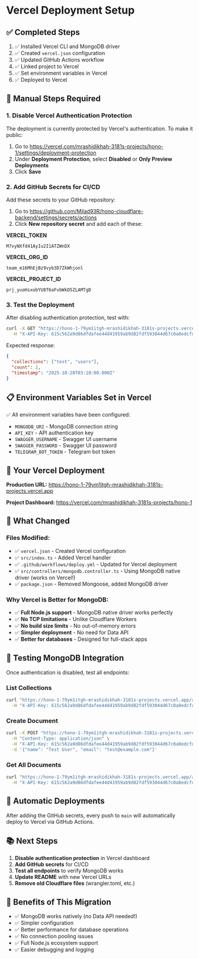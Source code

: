 # Vercel Deployment Setup

## ✅ Completed Steps

1. ✅ Installed Vercel CLI and MongoDB driver
2. ✅ Created `vercel.json` configuration
3. ✅ Updated GitHub Actions workflow
4. ✅ Linked project to Vercel
5. ✅ Set environment variables in Vercel
6. ✅ Deployed to Vercel

## 🔧 Manual Steps Required

### 1. Disable Vercel Authentication Protection

The deployment is currently protected by Vercel's authentication. To make it public:

1. Go to https://vercel.com/mrashidikhah-3181s-projects/hono-1/settings/deployment-protection
2. Under **Deployment Protection**, select **Disabled** or **Only Preview Deployments**
3. Click **Save**

### 2. Add GitHub Secrets for CI/CD

Add these secrets to your GitHub repository:

1. Go to https://github.com/Milad93R/hono-cloudflare-backend/settings/secrets/actions
2. Click **New repository secret** and add each of these:

**VERCEL_TOKEN**
```
M7vyNXfd41AyIu2I1ATZWnDX
```

**VERCEL_ORG_ID**
```
team_m16MhEjBz9vyb3D7ZkWhjonl
```

**VERCEL_PROJECT_ID**
```
prj_yuoHsxobYU8T6aFvbWkD5ZLAMTgD
```

### 3. Test the Deployment

After disabling authentication protection, test with:

```bash
curl -X GET "https://hono-1-79ym1itgh-mrashidikhah-3181s-projects.vercel.app/api/mongodb/collections" \
  -H "X-API-Key: 615c562a9d86dfdafee44d41959ab9d82fdf593044d67c0a0edcfdb3641b4642"
```

Expected response:
```json
{
  "collections": ["test", "users"],
  "count": 2,
  "timestamp": "2025-10-28T03:10:00.000Z"
}
```

## 📋 Environment Variables Set in Vercel

✅ All environment variables have been configured:

- `MONGODB_URI` - MongoDB connection string
- `API_KEY` - API authentication key
- `SWAGGER_USERNAME` - Swagger UI username
- `SWAGGER_PASSWORD` - Swagger UI password
- `TELEGRAM_BOT_TOKEN` - Telegram bot token

## 🚀 Your Vercel Deployment

**Production URL:** https://hono-1-79ym1itgh-mrashidikhah-3181s-projects.vercel.app

**Project Dashboard:** https://vercel.com/mrashidikhah-3181s-projects/hono-1

## 📝 What Changed

### Files Modified:
- ✅ `vercel.json` - Created Vercel configuration
- ✅ `src/index.ts` - Added Vercel handler
- ✅ `.github/workflows/deploy.yml` - Updated for Vercel deployment
- ✅ `src/controllers/mongodb.controller.ts` - Using MongoDB native driver (works on Vercel!)
- ✅ `package.json` - Removed Mongoose, added MongoDB driver

### Why Vercel is Better for MongoDB:
- ✅ **Full Node.js support** - MongoDB native driver works perfectly
- ✅ **No TCP limitations** - Unlike Cloudflare Workers
- ✅ **No build size limits** - No out-of-memory errors
- ✅ **Simpler deployment** - No need for Data API
- ✅ **Better for databases** - Designed for full-stack apps

## 🧪 Testing MongoDB Integration

Once authentication is disabled, test all endpoints:

### List Collections
```bash
curl "https://hono-1-79ym1itgh-mrashidikhah-3181s-projects.vercel.app/api/mongodb/collections" \
  -H "X-API-Key: 615c562a9d86dfdafee44d41959ab9d82fdf593044d67c0a0edcfdb3641b4642"
```

### Create Document
```bash
curl -X POST "https://hono-1-79ym1itgh-mrashidikhah-3181s-projects.vercel.app/api/mongodb/users" \
  -H "Content-Type: application/json" \
  -H "X-API-Key: 615c562a9d86dfdafee44d41959ab9d82fdf593044d67c0a0edcfdb3641b4642" \
  -d '{"name": "Test User", "email": "test@example.com"}'
```

### Get All Documents
```bash
curl "https://hono-1-79ym1itgh-mrashidikhah-3181s-projects.vercel.app/api/mongodb/users" \
  -H "X-API-Key: 615c562a9d86dfdafee44d41959ab9d82fdf593044d67c0a0edcfdb3641b4642"
```

## 🔄 Automatic Deployments

After adding the GitHub secrets, every push to `main` will automatically deploy to Vercel via GitHub Actions.

## 📚 Next Steps

1. **Disable authentication protection** in Vercel dashboard
2. **Add GitHub secrets** for CI/CD
3. **Test all endpoints** to verify MongoDB works
4. **Update README** with new Vercel URLs
5. **Remove old Cloudflare files** (wrangler.toml, etc.)

## 🎉 Benefits of This Migration

- ✅ MongoDB works natively (no Data API needed!)
- ✅ Simpler configuration
- ✅ Better performance for database operations
- ✅ No connection pooling issues
- ✅ Full Node.js ecosystem support
- ✅ Easier debugging and logging

